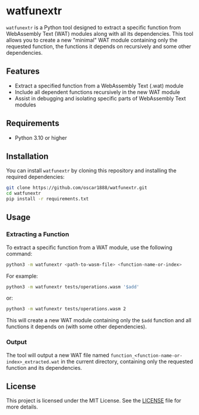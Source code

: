 # watfunextr

`watfunextr` is a Python tool designed to extract a specific function from WebAssembly Text (WAT) modules along with all
its dependencies. This tool allows you to create a new "minimal" WAT module containing only the requested function,
the functions it depends on recursively and some other dependencies.

## Features

- Extract a specified function from a WebAssembly Text (.wat) module
- Include all dependent functions recursively in the new WAT module
- Assist in debugging and isolating specific parts of WebAssembly Text modules

## Requirements
- Python 3.10 or higher

## Installation
You can install `watfunextr` by cloning this repository and installing the required dependencies:
```bash
git clone https://github.com/oscar1888/watfunextr.git
cd watfunextr
pip install -r requirements.txt
```

## Usage
### Extracting a Function

To extract a specific function from a WAT module, use the following command:
```bash
python3 -m watfunextr <path-to-wasm-file> <function-name-or-index>
```

For example:
```bash
python3 -m watfunextr tests/operations.wasm '$add'
```
or:
```bash
python3 -m watfunextr tests/operations.wasm 2
```

This will create a new WAT module containing only the `$add` function and all functions it depends on (with some other
dependencies).

### Output

The tool will output a new WAT file named `function_<function-name-or-index>_extracted.wat` in the current directory,
containing only the requested function and its dependencies.

## License

This project is licensed under the MIT License. See the [LICENSE](LICENSE) file for more details.
